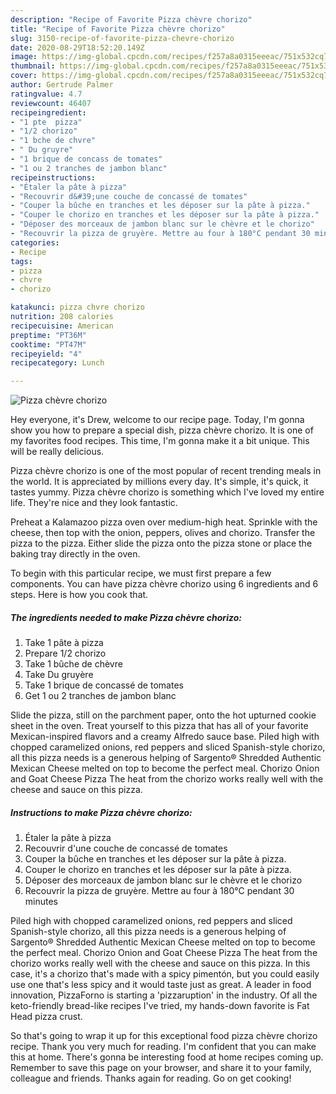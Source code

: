 ```yaml
---
description: "Recipe of Favorite Pizza chèvre chorizo"
title: "Recipe of Favorite Pizza chèvre chorizo"
slug: 3150-recipe-of-favorite-pizza-chevre-chorizo
date: 2020-08-29T18:52:20.149Z
image: https://img-global.cpcdn.com/recipes/f257a8a0315eeeac/751x532cq70/pizza-chevre-chorizo-photo-principale-de-la-recette.jpg
thumbnail: https://img-global.cpcdn.com/recipes/f257a8a0315eeeac/751x532cq70/pizza-chevre-chorizo-photo-principale-de-la-recette.jpg
cover: https://img-global.cpcdn.com/recipes/f257a8a0315eeeac/751x532cq70/pizza-chevre-chorizo-photo-principale-de-la-recette.jpg
author: Gertrude Palmer
ratingvalue: 4.7
reviewcount: 46407
recipeingredient:
- "1 pte  pizza"
- "1/2 chorizo"
- "1 bche de chvre"
- " Du gruyre"
- "1 brique de concass de tomates"
- "1 ou 2 tranches de jambon blanc"
recipeinstructions:
- "Étaler la pâte à pizza"
- "Recouvrir d&#39;une couche de concassé de tomates"
- "Couper la bûche en tranches et les déposer sur la pâte à pizza."
- "Couper le chorizo en tranches et les déposer sur la pâte à pizza."
- "Déposer des morceaux de jambon blanc sur le chèvre et le chorizo"
- "Recouvrir la pizza de gruyère. Mettre au four à 180°C pendant 30 minutes"
categories:
- Recipe
tags:
- pizza
- chvre
- chorizo

katakunci: pizza chvre chorizo 
nutrition: 208 calories
recipecuisine: American
preptime: "PT36M"
cooktime: "PT47M"
recipeyield: "4"
recipecategory: Lunch

---
```



![Pizza chèvre chorizo](https://img-global.cpcdn.com/recipes/f257a8a0315eeeac/751x532cq70/pizza-chevre-chorizo-photo-principale-de-la-recette.jpg)

Hey everyone, it's Drew, welcome to our recipe page. Today, I'm gonna show you how to prepare a special dish, pizza chèvre chorizo. It is one of my favorites food recipes. This time, I'm gonna make it a bit unique. This will be really delicious.

Pizza chèvre chorizo is one of the most popular of recent trending meals in the world. It is appreciated by millions every day. It's simple, it's quick, it tastes yummy. Pizza chèvre chorizo is something which I've loved my entire life. They're nice and they look fantastic.

Preheat a Kalamazoo pizza oven over medium-high heat. Sprinkle with the cheese, then top with the onion, peppers, olives and chorizo. Transfer the pizza to the pizza. Either slide the pizza onto the pizza stone or place the baking tray directly in the oven.


To begin with this particular recipe, we must first prepare a few components. You can have pizza chèvre chorizo using 6 ingredients and 6 steps. Here is how you cook that.

<!--inarticleads1-->

##### The ingredients needed to make Pizza chèvre chorizo:

1. Take 1 pâte à pizza
1. Prepare 1/2 chorizo
1. Take 1 bûche de chèvre
1. Take  Du gruyère
1. Take 1 brique de concassé de tomates
1. Get 1 ou 2 tranches de jambon blanc


Slide the pizza, still on the parchment paper, onto the hot upturned cookie sheet in the oven. Treat yourself to this pizza that has all of your favorite Mexican-inspired flavors and a creamy Alfredo sauce base. Piled high with chopped caramelized onions, red peppers and sliced Spanish-style chorizo, all this pizza needs is a generous helping of Sargento® Shredded Authentic Mexican Cheese melted on top to become the perfect meal. Chorizo Onion and Goat Cheese Pizza The heat from the chorizo works really well with the cheese and sauce on this pizza. 

<!--inarticleads2-->

##### Instructions to make Pizza chèvre chorizo:

1. Étaler la pâte à pizza
1. Recouvrir d&#39;une couche de concassé de tomates
1. Couper la bûche en tranches et les déposer sur la pâte à pizza.
1. Couper le chorizo en tranches et les déposer sur la pâte à pizza.
1. Déposer des morceaux de jambon blanc sur le chèvre et le chorizo
1. Recouvrir la pizza de gruyère. Mettre au four à 180°C pendant 30 minutes


Piled high with chopped caramelized onions, red peppers and sliced Spanish-style chorizo, all this pizza needs is a generous helping of Sargento® Shredded Authentic Mexican Cheese melted on top to become the perfect meal. Chorizo Onion and Goat Cheese Pizza The heat from the chorizo works really well with the cheese and sauce on this pizza. In this case, it&#39;s a chorizo that&#39;s made with a spicy pimentón, but you could easily use one that&#39;s less spicy and it would taste just as great. A leader in food innovation, PizzaForno is starting a &#39;pizzaruption&#39; in the industry. Of all the keto-friendly bread-like recipes I&#39;ve tried, my hands-down favorite is Fat Head pizza crust. 

So that's going to wrap it up for this exceptional food pizza chèvre chorizo recipe. Thank you very much for reading. I'm confident that you can make this at home. There's gonna be interesting food at home recipes coming up. Remember to save this page on your browser, and share it to your family, colleague and friends. Thanks again for reading. Go on get cooking!
